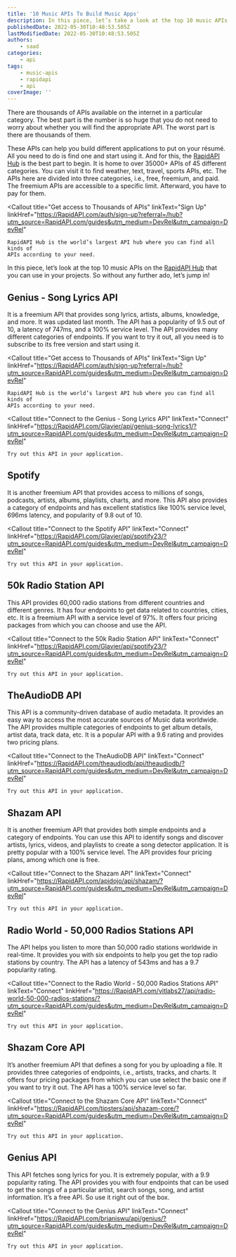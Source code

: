 ```yaml
---
title: '10 Music APIs To Build Music Apps'
description: In this piece, let’s take a look at the top 10 music APIs on the RapidAPI Hub that you can use in your projects.
publishedDate: 2022-05-30T10:48:53.505Z
lastModifiedDate: 2022-05-30T10:48:53.505Z
authors:
    - saad
categories:
    - api
tags:
    - music-apis
    - rapidapi
    - api
coverImage: ''
---
```


<Lead>

There are thousands of APIs available on the internet in a particular category. The best part is the number is so huge that you do not need to worry about whether you will find the appropriate API. The worst part is there are thousands of them.

</Lead>

These APIs can help you build different applications to put on your résumé. All you need to do is find one and start using it. And for this, the [RapidAPI Hub](https://RapidAPI.com/hub?utm_source=RapidAPI.com/guides&utm_medium=DevRel&utm_campaign=DevRel) is the best part to begin. It is home to over 35000+ APIs of 45 different categories. You can visit it to find weather, text, travel, sports APIs, etc. The APIs here are divided into three categories, i.e., free, freemium, and paid. The freemium APIs are accessible to a specific limit. Afterward, you have to pay for them.

<Callout
	title="Get access to Thousands of APIs"
	linkText="Sign Up"
	linkHref="https://RapidAPI.com/auth/sign-up?referral=/hub?utm_source=RapidAPI.com/guides&utm_medium=DevRel&utm_campaign=DevRel"
>
	RapidAPI Hub is the world’s largest API hub where you can find all kinds of
	APIs according to your need.
</Callout>

In this piece, let’s look at the top 10 music APIs on the [RapidAPI Hub](https://RapidAPI.com/hub?utm_source=RapidAPI.com/guides&utm_medium=DevRel&utm_campaign=DevRel) that you can use in your projects. So without any further ado, let’s jump in!

## Genius - Song Lyrics API

It is a freemium API that provides song lyrics, artists, albums, knowledge, and more. It was updated last month. The API has a popularity of 9.5 out of 10, a latency of 747ms, and a 100% service level. The API provides many different categories of endpoints. If you want to try it out, all you need is to subscribe to its free version and start using it.

<Callout
	title="Get access to Thousands of APIs"
	linkText="Sign Up"
	linkHref="https://RapidAPI.com/auth/sign-up?referral=/hub?utm_source=RapidAPI.com/guides&utm_medium=DevRel&utm_campaign=DevRel"
>
	RapidAPI Hub is the world’s largest API hub where you can find all kinds of
	APIs according to your need.
</Callout>

<Callout
	title="Connect to the Genius - Song Lyrics API"
	linkText="Connect"
	linkHref="https://RapidAPI.com/Glavier/api/genius-song-lyrics1/?utm_source=RapidAPI.com/guides&utm_medium=DevRel&utm_campaign=DevRel"
>
	Try out this API in your application.
</Callout>

## Spotify

It is another freemium API that provides access to millions of songs, podcasts, artists, albums, playlists, charts, and more. This API also provides a category of endpoints and has excellent statistics like 100% service level, 696ms latency, and popularity of 9.8 out of 10.

<Callout
	title="Connect to the Spotify API"
	linkText="Connect"
	linkHref="https://RapidAPI.com/Glavier/api/spotify23/?utm_source=RapidAPI.com/guides&utm_medium=DevRel&utm_campaign=DevRel"
>
	Try out this API in your application.
</Callout>

## 50k Radio Station API

This API provides 60,000 radio stations from different countries and different genres. It has four endpoints to get data related to countries, cities, etc. It is a freemium API with a service level of 97%. It offers four pricing packages from which you can choose and use the API.

<Callout
	title="Connect to the 50k Radio Station API"
	linkText="Connect"
	linkHref="https://RapidAPI.com/Glavier/api/spotify23/?utm_source=RapidAPI.com/guides&utm_medium=DevRel&utm_campaign=DevRel"
>
	Try out this API in your application.
</Callout>

## TheAudioDB API

This API is a community-driven database of audio metadata. It provides an easy way to access the most accurate sources of Music data worldwide. The API provides multiple categories of endpoints to get album details, artist data, track data, etc. It is a popular API with a 9.6 rating and provides two pricing plans.

<Callout
	title="Connect to the TheAudioDB API"
	linkText="Connect"
	linkHref="https://RapidAPI.com/theaudiodb/api/theaudiodb/?utm_source=RapidAPI.com/guides&utm_medium=DevRel&utm_campaign=DevRel"
>
	Try out this API in your application.
</Callout>

## Shazam API

It is another freemium API that provides both simple endpoints and a category of endpoints. You can use this API to identify songs and discover artists, lyrics, videos, and playlists to create a song detector application. It is pretty popular with a 100% service level. The API provides four pricing plans, among which one is free.

<Callout
	title="Connect to the Shazam API"
	linkText="Connect"
	linkHref="https://RapidAPI.com/apidojo/api/shazam/?utm_source=RapidAPI.com/guides&utm_medium=DevRel&utm_campaign=DevRel"
>
	Try out this API in your application.
</Callout>

## Radio World - 50,000 Radios Stations API

The API helps you listen to more than 50,000 radio stations worldwide in real-time. It provides you with six endpoints to help you get the top radio stations by country. The API has a latency of 543ms and has a 9.7 popularity rating.

<Callout
	title="Connect to the Radio World - 50,000 Radios Stations API"
	linkText="Connect"
	linkHref="https://RapidAPI.com/vitlabs27/api/radio-world-50-000-radios-stations/?utm_source=RapidAPI.com/guides&utm_medium=DevRel&utm_campaign=DevRel"
>
	Try out this API in your application.
</Callout>

## Shazam Core API

It’s another freemium API that defines a song for you by uploading a file. It provides three categories of endpoints, i.e., artists, tracks, and charts. It offers four pricing packages from which you can use select the basic one if you want to try it out. The API has a 100% service level so far.

<Callout
	title="Connect to the Shazam Core API"
	linkText="Connect"
	linkHref="https://RapidAPI.com/tipsters/api/shazam-core/?utm_source=RapidAPI.com/guides&utm_medium=DevRel&utm_campaign=DevRel"
>
	Try out this API in your application.
</Callout>

## Genius API

This API fetches song lyrics for you. It is extremely popular, with a 9.9 popularity rating. The API provides you with four endpoints that can be used to get the songs of a particular artist, search songs, song, and artist information. It’s a free API. So use it right out of the box.

<Callout
	title="Connect to the Genius API"
	linkText="Connect"
	linkHref="https://RapidAPI.com/brianiswu/api/genius/?utm_source=RapidAPI.com/guides&utm_medium=DevRel&utm_campaign=DevRel"
>
	Try out this API in your application.
</Callout>
